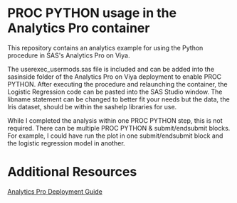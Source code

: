 # PROC PYTHON usage in the Analytics Pro container

This repository contains an analytics example for using the Python procedure in SAS's Analytics Pro on Viya.

The userexec_usermods.sas file is included and can be added into the sasinside folder of the Analytics Pro on Viya deployment to enable PROC PYTHON. After executing the procedure and relaunching the container, the Logistic Regression code can be pasted into the SAS Studio window. The libname statement can be changed to better fit your needs but the data, the Iris dataset, should be within the sashelp libraries for use.

While I completed the analysis within one PROC PYTHON step, this is not required. There can be multiple PROC PYTHON & submit/endsubmit blocks. For example, I could have run the plot in one submit/endsubmit block and the logistic regression model in another.

# Additional Resources
[Analytics Pro Deployment Guide](https://go.documentation.sas.com/api/collections/anprocdc/v_001/docsets/dplyviya0ctr/content/dplyviya0ctr.pdf?locale=en)
